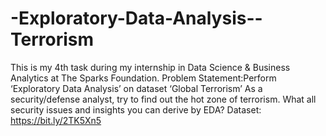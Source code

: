 # -Exploratory-Data-Analysis--Terrorism
This is my 4th task during my internship in Data Science &amp; Business Analytics at The Sparks Foundation.   Problem Statement:Perform ‘Exploratory Data Analysis’ on dataset ‘Global Terrorism’    As a security/defense analyst, try to find out the hot zone of terrorism.   What all security issues and insights you can derive by EDA?    Dataset: https://bit.ly/2TK5Xn5
